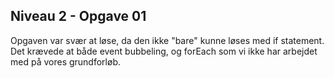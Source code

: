 ## Niveau 2 - Opgave 01
Opgaven var svær at løse, da den ikke "bare" kunne løses med if statement. Det krævede at både event bubbeling, og forEach som vi ikke har arbejdet med på vores grundforløb.